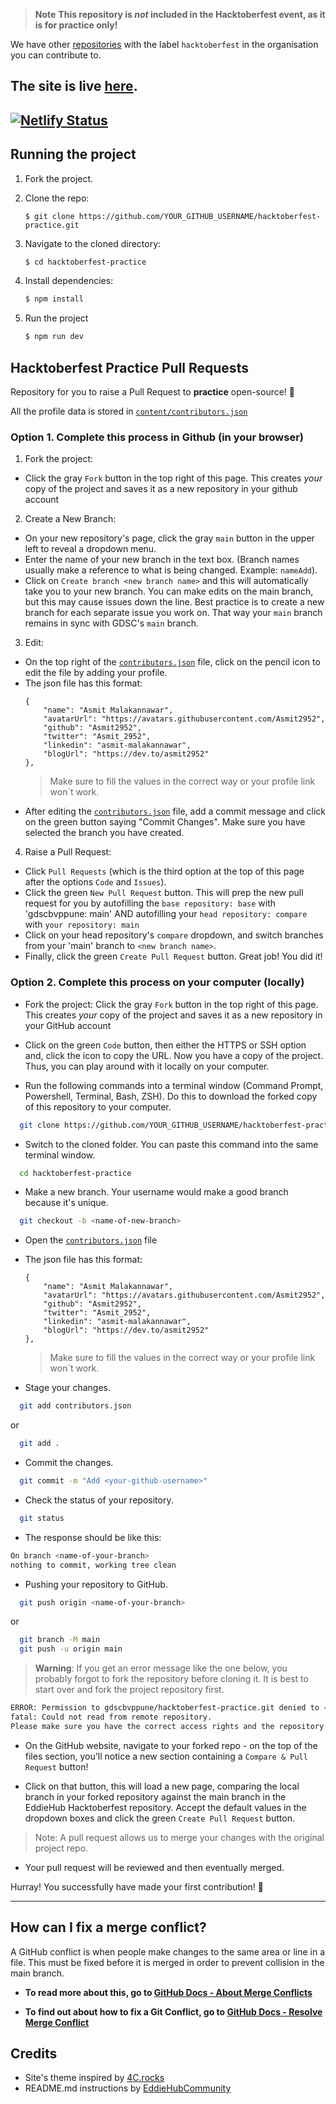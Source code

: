 <!-- markdownlint-disable-next-line -->
> **Note** **This repository is _not_ included in the Hacktoberfest event, as it is for practice only!**

We have other [repositories](https://github.com/orgs/gdscbvppune/repositories) with the label `hacktoberfest` in the organisation you can contribute to.

## The site is live [here](https://gdscbvphp.netlify.app/).

[![Netlify Status](https://api.netlify.com/api/v1/badges/090badba-a77f-4a4b-9d63-f5bc0b7d4c53/deploy-status)](https://app.netlify.com/sites/gdscbvphp/deploys)
---

## Running the project

1.  Fork the project.

2.  Clone the repo:

    ```
    $ git clone https://github.com/YOUR_GITHUB_USERNAME/hacktoberfest-practice.git
    ```

3.  Navigate to the cloned directory:

    ```bash
    $ cd hacktoberfest-practice
    ```

4.  Install dependencies:

    ```bash
    $ npm install
    ```

5.  Run the project

    ```bash
    $ npm run dev
    ```

## Hacktoberfest Practice Pull Requests

Repository for you to raise a Pull Request to **practice** open-source! 🎉

All the profile data is stored in [`content/contributors.json`](./content/contributors.json)

### Option 1. Complete this process in Github (in your browser)

1. Fork the project:

- Click the gray `Fork` button in the top right of this page. This creates _your_ copy of the project and saves it as a new repository in your github account

2. Create a New Branch:

- On your new repository's page, click the gray `main` button in the upper left to reveal a dropdown menu.
- Enter the name of your new branch in the text box. (Branch names usually make a reference to what is being changed. Example: `nameAdd`).
- Click on `Create branch <new branch name>` and this will automatically take you to your new branch. You can make edits on the main branch, but this may cause issues down the line. Best practice is to create a new branch for each separate issue you work on. That way your `main` branch remains in sync with GDSC's `main` branch.

3. Edit:

- On the top right of the [`contributors.json`](./content/contributors.json) file, click on the pencil icon to edit the file by adding your profile.
- The json file has this format:
  ```
  {
      "name": "Asmit Malakannawar",
      "avatarUrl": "https://avatars.githubusercontent.com/Asmit2952",
      "github": "Asmit2952",
      "twitter": "Asmit_2952",
      "linkedin": "asmit-malakannawar",
      "blogUrl": "https://dev.to/asmit2952"
  },
  ```
  > Make sure to fill the values in the correct way or your profile link won`t work.
- After editing the [`contributors.json`](./content/contributors.json) file, add a commit message and click on the green button saying "Commit Changes". Make sure you have selected the branch you have created.

4. Raise a Pull Request:

- Click `Pull Requests` (which is the third option at the top of this page after the options `Code` and `Issues`).
- Click the green `New Pull Request` button. This will prep the new pull request for you by autofilling the `base repository: base` with 'gdscbvppune: main' AND autofilling your `head repository: compare` with `your repository: main`
- Click on your head repository's `compare` dropdown, and switch branches from your 'main' branch to `<new branch name>`.
- Finally, click the green `Create Pull Request` button. Great job! You did it!

### Option 2. Complete this process on your computer (locally)

- Fork the project:
  Click the gray `Fork` button in the top right of this page. This creates _your_ copy of the project and saves it as a new repository in your GitHub account

- Click on the green `Code` button, then either the HTTPS or SSH option and, click the icon to copy the URL. Now you have a copy of the project. Thus, you can play around with it locally on your computer.

- Run the following commands into a terminal window (Command Prompt, Powershell, Terminal, Bash, ZSH). Do this to download the forked copy of this repository to your computer.

```bash
  git clone https://github.com/YOUR_GITHUB_USERNAME/hacktoberfest-practice.git
```

- Switch to the cloned folder. You can paste this command into the same terminal window.

```bash
  cd hacktoberfest-practice
```

- Make a new branch. Your username would make a good branch because it's unique.

```bash
  git checkout -b <name-of-new-branch>
```

- Open the [`contributors.json`](./content/contributors.json) file

- The json file has this format:
  ```
  {
      "name": "Asmit Malakannawar",
      "avatarUrl": "https://avatars.githubusercontent.com/Asmit2952",
      "github": "Asmit2952",
      "twitter": "Asmit_2952",
      "linkedin": "asmit-malakannawar",
      "blogUrl": "https://dev.to/asmit2952"
  },
  ```
  > Make sure to fill the values in the correct way or your profile link won`t work.

- Stage your changes.

```bash
  git add contributors.json
```

or

```bash
  git add .
```

- Commit the changes.

```bash
  git commit -m "Add <your-github-username>"
```

- Check the status of your repository.

```bash
  git status
```

- The response should be like this:

```bash
On branch <name-of-your-branch>
nothing to commit, working tree clean
```

- Pushing your repository to GitHub.

```bash
  git push origin <name-of-your-branch>
```

or

```bash
  git branch -M main
  git push -u origin main
```

> **Warning**: If you get an error message like the one below, you probably forgot to fork the repository before cloning it. It is best to start over and fork the project repository first.

```bash
ERROR: Permission to gdscbvppune/hacktoberfest-practice.git denied to <your-github-username>.
fatal: Could not read from remote repository.
Please make sure you have the correct access rights and the repository exists.
```

- On the GitHub website, navigate to your forked repo - on the top of the files section, you'll notice a new section containing a `Compare & Pull Request` button!

- Click on that button, this will load a new page, comparing the local branch in your forked repository against the main branch in the EddieHub Hacktoberfest repository. Accept the default values in the dropdown boxes and click the green `Create Pull Request` button.
>  Note: A pull request allows us to merge your changes with the original project repo.

- Your pull request will be reviewed and then eventually merged.

Hurray! You successfully have made your first contribution! 🎉

---

## How can I fix a merge conflict?

A GitHub conflict is when people make changes to the same area or line in a file. This must be fixed before it is merged in order to prevent collision in the main branch.

- **To read more about this, go to [GitHub Docs - About Merge Conflicts](https://docs.github.com/en/github/collaborating-with-pull-requests/addressing-merge-conflicts/about-merge-conflicts)**

- **To find out about how to fix a Git Conflict, go to [GitHub Docs - Resolve Merge Conflict](https://docs.github.com/en/github/collaborating-with-pull-requests/addressing-merge-conflicts/resolving-a-merge-conflict-on-github)**

## Credits

* Site's theme inspired by [4C.rocks](https://www.4c.rocks/)
* README.md instructions by [EddieHubCommunity](https://github.com/EddieHubCommunity/hacktoberfest-practice)
